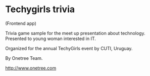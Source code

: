 # Techygirls trivia

(Frontend app)

Trivia game sample for the meet up presentation about technology.
Presented to young woman interested in IT. 

Organized for the annual TechyGirls event by CUTI, Uruguay.

By Onetree Team.


http://www.onetree.com
